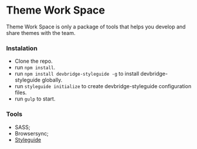 # Theme Work Space

Theme Work Space is only a package of tools that helps you develop and share themes with the team.

### Instalation

- Clone the repo.
- run `npm install`.
- run `npm install devbridge-styleguide -g` to install devbridge-styleguide globally.
- run `styleguide initialize` to create devbridge-styleguide configuration files.
- run `gulp` to start.

### Tools
- SASS;
- Browsersync;
- [Styleguide](http://livingstyleguide.devbridge.com)
